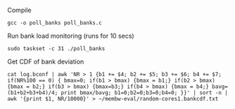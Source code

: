 Compile
```
gcc -o poll_banks poll_banks.c
```

Run bank load monitoring (runs for 10 secs)
```
sudo taskset -c 31 ./poll_banks
```

Get CDF of bank deviation
```
cat log.bconf | awk 'NR > 1 {b1 += $4; b2 += $5; b3 += $6; b4 += $7; if(NR%100 == 0) { bmax=0; if(b1 > bmax) {bmax = b1;} if(b2 > bmax) {bmax = b2;} if(b3 > bmax) {bmax=b3;} if(b4 > bmax) {bmax = b4;} bavg=(b1+b2+b3+b4)/4; print bmax/bavg; b1=0;b2=0;b3=0;b4=0; }}' | sort -n | awk '{print $1, NR/10000}' > ~/membw-eval/random-cores1.bankcdf.txt
```